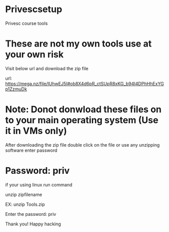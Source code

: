 # Privescsetup
Privesc course tools

# These are not my own tools use at your own risk

Visit below url and download the zip file

url: https://mega.nz/file/lUhwEJ5I#ob8X4d6pR_ctSUpR8xKG_b94I4DPhHhExYGp1ZzmuDk

# Note: Donot donwload these files on to your main operating system (Use it in VMs only)


After downloading the zip file double click on the file or use any unzipping software enter password
# Password:  priv

if your using linux run command

unzip zipfilename

EX: unzip Tools.zip

Enter the password: priv


Thank you! Happy hacking
